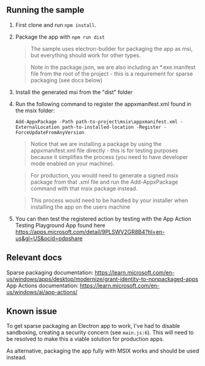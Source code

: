 ## Running the sample
1. First clone and run `npm install`.

1. Package the app with `npm run dist`

    > The sample uses electron-builder for packaging the app as msi, but everything should work for other types. 

    > Note in the package.json, we are also including an *.exe.manifest file from the root of the project - this is a requirement for sparse packaging (see docs below)

1. Install the generated msi from the "dist" folder

1. Run the following command to register the appxmanifest.xml found in the msix folder:

    ```
    Add-AppxPackage -Path path-to-project\msix\appxmanifest.xml -ExternalLocation path-to-installed-location -Register -ForceUpdateFromAnyVersion
    ```

    > Notice that we are installing a package by using the appxmanifest.xml file directly - this is for testing purposes because it simplifies the process (you need to have developer mode enabled on your machine).

    > For production, you would need to generate a signed msix package from that .xml file and run the Add-AppxPackage command with that msix package instead. 

    > This process would need to be handled by your installer when installing the app on the users machine

1. You can then test the registered action by testing with the App Action Testing Playground App found here https://apps.microsoft.com/detail/9PLSWV2GR8B4?hl=en-us&gl=US&ocid=pdpshare


## Relevant docs

Sparse packaging documentation: https://learn.microsoft.com/en-us/windows/apps/desktop/modernize/grant-identity-to-nonpackaged-apps
App Actions documentation: https://learn.microsoft.com/en-us/windows/ai/app-actions/

## Known issue

To get sparse packaging an Electron app to work, I've had to  disable sandboxing, creating a security concern (see `main.js:6`). This will need to be resolved to make this a viable solution for production apps.

As alternative, packaging the app fully with MSIX works and should be used instead.